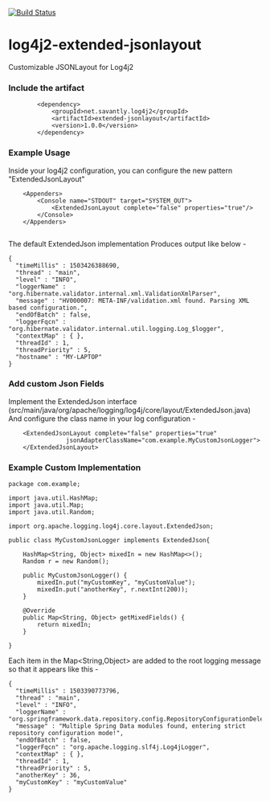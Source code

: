 [![Build Status](https://travis-ci.org/savantly-net/log4j2-extended-jsonlayout.svg?branch=master)](https://travis-ci.org/savantly-net/log4j2-extended-jsonlayout)  


# log4j2-extended-jsonlayout
Customizable JSONLayout for Log4j2


### Include the artifact  
```
		<dependency>
			<groupId>net.savantly.log4j2</groupId>
			<artifactId>extended-jsonlayout</artifactId>
			<version>1.0.0</version>
		</dependency>
```

### Example Usage  

Inside your log4j2 configuration, you can configure the new pattern "ExtendedJsonLayout"

``` 
	<Appenders>
		<Console name="STDOUT" target="SYSTEM_OUT">
			<ExtendedJsonLayout complete="false" properties="true"/>
		</Console>
	</Appenders>
	
```  

The default ExtendedJson implementation Produces output like below -  
```
{
  "timeMillis" : 1503426388690,
  "thread" : "main",
  "level" : "INFO",
  "loggerName" : "org.hibernate.validator.internal.xml.ValidationXmlParser",
  "message" : "HV000007: META-INF/validation.xml found. Parsing XML based configuration.",
  "endOfBatch" : false,
  "loggerFqcn" : "org.hibernate.validator.internal.util.logging.Log_$logger",
  "contextMap" : { },
  "threadId" : 1,
  "threadPriority" : 5,
  "hostname" : "MY-LAPTOP"
}
``` 



### Add custom Json Fields  

Implement the ExtendedJson interface (src/main/java/org/apache/logging/log4j/core/layout/ExtendedJson.java)  
And configure the class name in your log configuration -  

``` 
	<ExtendedJsonLayout complete="false" properties="true" 
				jsonAdapterClassName="com.example.MyCustomJsonLogger">
	</ExtendedJsonLayout>
```


### Example Custom Implementation  

```
package com.example;

import java.util.HashMap;
import java.util.Map;
import java.util.Random;

import org.apache.logging.log4j.core.layout.ExtendedJson;

public class MyCustomJsonLogger implements ExtendedJson{
	
	HashMap<String, Object> mixedIn = new HashMap<>();
	Random r = new Random();
	
	public MyCustomJsonLogger() {
		mixedIn.put("myCustomKey", "myCustomValue");
		mixedIn.put("anotherKey", r.nextInt(200));
	}

	@Override
	public Map<String, Object> getMixedFields() {
		return mixedIn;
	}

}

```   

Each item in the Map<String,Object> are added to the root logging message so that it appears like this -  

```
{
  "timeMillis" : 1503390773796,
  "thread" : "main",
  "level" : "INFO",
  "loggerName" : "org.springframework.data.repository.config.RepositoryConfigurationDelegate",
  "message" : "Multiple Spring Data modules found, entering strict repository configuration mode!",
  "endOfBatch" : false,
  "loggerFqcn" : "org.apache.logging.slf4j.Log4jLogger",
  "contextMap" : { },
  "threadId" : 1,
  "threadPriority" : 5,
  "anotherKey" : 36,
  "myCustomKey" : "myCustomValue"
}
```